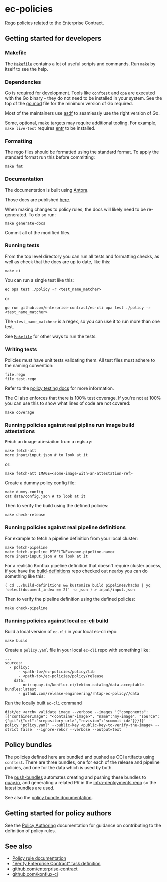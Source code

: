 # ec-policies

[Rego][rego] policies related to the Enterprise Contract.

## Getting started for developers

### Makefile

The [`Makefile`](Makefile) contains a lot of useful scripts and commands. Run
`make` by itself to see the help.

### Dependencies

Go is required for development. Tools like [`conftest`][conftest] and [`opa`][opa] are executed with
the Go binary - they do not need to be installed in your system. See the top of the [go.mod](./go.mod)
file for the minimum version of Go required.

Most of the maintainers use [asdf][asdf] to seamlessly use the right version of Go.

Some, optional, make targets may require additional tooling. For example, `make live-test` requires
[entr][entr] to be installed.

### Formatting

The rego files should be formatted using the standard format. To apply the
standard format run this before committing:

    make fmt

### Documentation

The documentation is built using [Antora][antora].

Those docs are published [here][docs].

When making changes to policy rules, the docs will likely need to be re-generated. To do so run:

    make generate-docs

Commit all of the modified files.

### Running tests

From the top level directory you can run all tests and formatting checks, as
well as check that the docs are up to date, like this:

    make ci

You can run a single test like this:

    ec opa test ./policy -r <test_name_matcher>

or

    go run github.com/enterprise-contract/ec-cli opa test ./policy -r <test_name_matcher>

The `<test_name_matcher>` is a regex, so you can use it to run more than one
test.

See [`Makefile`](Makefile) for other ways to run the tests.

### Writing tests

Policies must have unit tests validating them.
All test files must adhere to the naming convention:

    file.rego
    file_test.rego

Refer to the [policy testing docs][testing] for more information.

The CI also enforces that there is 100% test coverage. If you're not at 100%
you can use this to show what lines of code are not covered:

    make coverage

### Running policies against real pipline run image build attestations

Fetch an image attestation from a registry:

    make fetch-att
    more input/input.json # to look at it

or:

    make fetch-att IMAGE=<some-image-with-an-attestation-ref>

Create a dummy policy config file:

    make dummy-config
    cat data/config.json # to look at it

Then to verify the build using the defined policies:

    make check-release

### Running policies against real pipeline definitions

For example to fetch a pipeline definition from your local cluster:

    make fetch-pipeline
    make fetch-pipeline PIPELINE=<some-pipeline-name>
    more input/input.json # to look at it

For a realistic Konflux pipeline definition that
doesn't require cluster access, if you have the [build-definitions][builddefs]
repo checked out nearby you can do something like this:

    ( cd ../build-definitions && kustomize build pipelines/hacbs | yq 'select(document_index == 2)' -o json ) > input/input.json

Then to verify the pipeline definition using the defined policies:

    make check-pipeline

### Running policies against local [ec-cli] build

Build a local version of `ec-cli` in your local ec-cli repo:

    make build

Create a `policy.yaml` file in your local `ec-cli` repo with something like:

    ---
    sources:
      - policy:
          - <path-to>/ec-policies/policy/lib
          - <path-to>/ec-policies/policy/release
        data:
          - oci::quay.io/konflux-ci/tekton-catalog/data-acceptable-bundles:latest
          - github.com/release-engineering/rhtap-ec-policy//data

Run the locally built `ec-cli` command

    dist/ec_<arch> validate image --verbose --images '{"components": [{"containerImage": "<container-image>", "name":"my-image", "source":{"git":{"url":"<repository-url>","revision":"<commit-id>"}}}]}' --policy 'policy.yaml' --public-key <public-key-to-verify-the-image> --strict false  --ignore-rekor --verbose --output=text

## Policy bundles

The policies defined here are bundled and pushed as OCI artifacts using
`conftest`. There are three bundles, one for each of the release and pipeline
policies, and one for the data which is used by both.

The [push-bundles](.github/workflows/push-bundles.yml) automates creating and
pushing these bundles to [quay.io][quay], and generating a related PR in the
[infra-deployments repo][infradeployments] so the
latest bundles are used.

See also the [policy bundle documentation](./antora/docs/modules/ROOT/pages/policy_bundles.adoc).

## Getting started for policy authors

See the [Policy Authoring][authoring] documentation for guidance on
contributing to the definition of policy rules.

## See also

* [Policy rule documentation][policydocs]
* ["Verify Enterprise Contract" task definition][taskdef]
* [github.com/enterprise-contract][contract]
* [github.com/konflux-ci][konflux-ci]

[asdf]: https://asdf-vm.com/
[rego]: https://www.openpolicyagent.org/docs/latest/policy-language/
[conftest]: https://www.conftest.dev/
[opa]: https://www.openpolicyagent.org/docs/latest/
[entr]: https://github.com/eradman/entr
[testing]: https://www.openpolicyagent.org/docs/latest/policy-testing/
[docs]: https://enterprisecontract.dev/
[policydocs]: https://enterprisecontract.dev/docs/ec-policies/release_policy.html
[taskdef]: https://github.com/enterprise-contract/ec-cli/blob/main/tasks/verify-enterprise-contract/0.1/verify-enterprise-contract.yaml
[contract]: https://github.com/enterprise-contract
[ec-cli]: https://github.com/enterprise-contract/ec-cli
[konflux-ci]: https://github.com/konflux-ci
[builddefs]: https://github.com/konflux-ci/build-definitions
[authoring]: https://enterprisecontract.dev/docs/ec-policies/authoring.html
[antora]: https://docs.antora.org/antora/latest/install-and-run-quickstart/
[quay]: https://quay.io/
[infradeployments]: https://github.com/redhat-appstudio/infra-deployments

